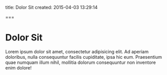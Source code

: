 title: Dolor Sit
created: 2015-04-03 13:29:14

===

# Dolor Sit

Lorem ipsum dolor sit amet, consectetur adipisicing elit. Ad aperiam doloribus, nulla consequuntur facilis cupiditate, ipsa hic eum. Praesentium quae numquam illum nihil, mollitia dolorum consequuntur non inventore enim dolore!
